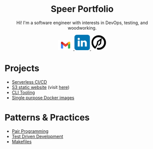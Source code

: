 <h1 align="center">Speer Portfolio</h1>
<div align="center">
  <p> Hi! I'm a software engineer with interests in DevOps, testing, and woodworking. </p>
  <div>
	<a href={`mailto:kyle.d.speer@gmail.com?subject=""&body=""`}>
	  <img width="50" src="./projects/website/speerportfolio/src/content/gmail_logo.png" alt="GMail Logo" />
	</a>
	<a href="https://www.linkedin.com/in/kyle-d-speer">
	  <img width="50" src="./projects/website/speerportfolio/src/content/linkedin_logo.svg" alt="LinkedIn Logo" />
	</a>
	<a href="https://speerportfolio.com">
	  <img width="50" src="./projects/website/speerportfolio/public/spear_logo512.png" alt="Speer logo">
	</a>
  </div>
</div>

# Projects
 - [Serverless CI/CD](https://github.com/kspeer825/portfolio/tree/main/projects/#jenkins-cluster)
 - [S3 static website](https://github.com/kspeer825/portfolio/tree/main/projects/#personal-website) (visit [here](https://speerportfolio.com/))
 - [CLI Tooling](https://github.com/kspeer825/portfolio/tree/main/projects/#cli-tooling)
 - [Single purpose Docker images](https://github.com/kspeer825/portfolio/tree/main/projects/#docker-images)

# Patterns & Practices
 - [Pair Programming](https://github.com/kspeer825/portfolio/tree/main/practices/#pair-programming)
 - [Test Driven Development](https://github.com/kspeer825/portfolio/tree/main/practices/#test-driven-development)
 - [Makefiles](https://github.com/kspeer825/portfolio/tree/main/practices/#using-a-makefile)
